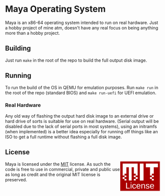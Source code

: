 # Maya Operating System

Maya is an x86-64 operating system intended to run on real hardware. Just a hobby project of mine atm, doesn't have any real focus on being anything more than a hobby project.

## Building

Just run `make` in the root of the repo to build the full output disk image.

## Running

To run the build of the OS in QEMU for emulation purposes. Run `make run` in the root of the repo (standard BIOS) and `make run-uefi` for UEFI emulation.

### Real Hardware

Any old way of flashing the output hard disk image to an external drive or hard drive of sorts is suitable for use on real hardware. (Serial output will be disabled due to the lack of serial ports in most systems), using an initramfs (when implemented) is a better idea especially for running off things like an ISO to get a full runtime without flashing a full disk image.

## License

<a href="https://opensource.org/licenses/MIT">
  <img align="right" height="96" alt="MIT License" src="mit-license.png" />
</a>

Maya is licensed under the [MIT](https://opensource.org/licenses/MIT) license. As such the code is free to use in commercial, private and public use as long as credit and the original MIT license is preserved.
